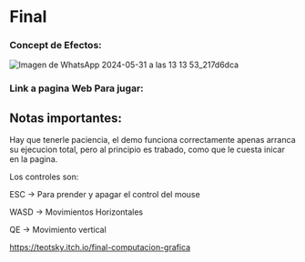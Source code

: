 # Final

 ### Concept de Efectos:

![Imagen de WhatsApp 2024-05-31 a las 13 13 53_217d6dca](https://github.com/Teotsky1/Final/assets/111305370/3cce0789-fe4e-488d-9e65-59357c80e25d)


### Link a pagina Web Para jugar:


## Notas importantes:

 Hay que tenerle paciencia, el demo funciona correctamente apenas arranca su ejecucion total, pero al principio es trabado, como que le cuesta inicar en la pagina.

 Los controles son:
 
 ESC -> Para prender y apagar el control del mouse

 
 WASD -> Movimientos Horizontales

 
 QE -> Movimiento vertical

https://teotsky.itch.io/final-computacion-grafica

